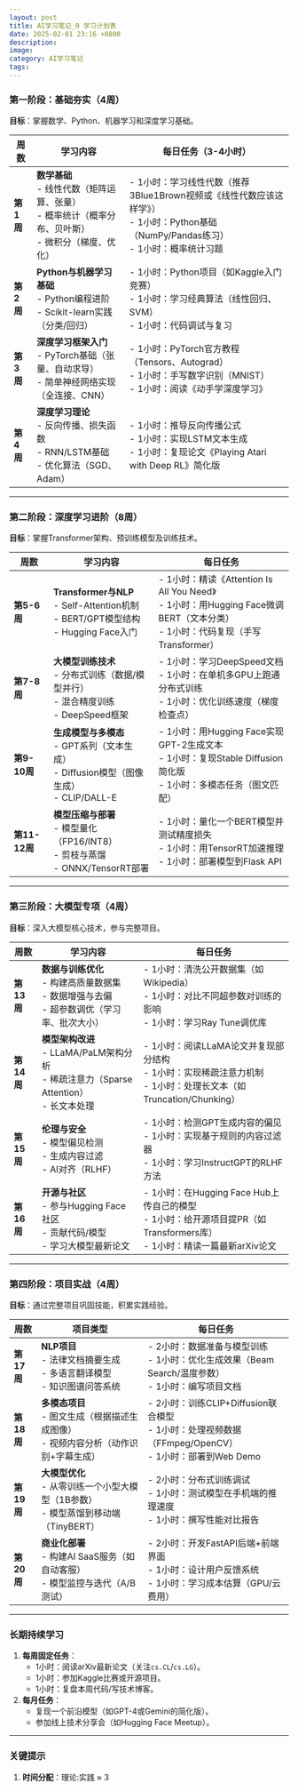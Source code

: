 ```yaml
---
layout: post
title: AI学习笔记_0 学习计划表
date: 2025-02-01 23:16 +0800
description:
image:
category: AI学习笔记
tags:
---
```

### **第一阶段：基础夯实（4周）**
**目标**：掌握数学、Python、机器学习和深度学习基础。

| **周数**  | **学习内容**                                                                                             | **每日任务（3-4小时）**                                                                                                                  |
| --------- | -------------------------------------------------------------------------------------------------------- | ---------------------------------------------------------------------------------------------------------------------------------------- |
| **第1周** | **数学基础**<br>- 线性代数（矩阵运算、张量）<br>- 概率统计（概率分布、贝叶斯）<br>- 微积分（梯度、优化） | - 1小时：学习线性代数（推荐3Blue1Brown视频或《线性代数应该这样学》）<br>- 1小时：Python基础（NumPy/Pandas练习）<br>- 1小时：概率统计习题 |
| **第2周** | **Python与机器学习基础**<br>- Python编程进阶<br>- Scikit-learn实践（分类/回归）                          | - 1小时：Python项目（如Kaggle入门竞赛）<br>- 1小时：学习经典算法（线性回归、SVM）<br>- 1小时：代码调试与复习                             |
| **第3周** | **深度学习框架入门**<br>- PyTorch基础（张量、自动求导）<br>- 简单神经网络实现（全连接、CNN）             | - 1小时：PyTorch官方教程（Tensors、Autograd）<br>- 1小时：手写数字识别（MNIST）<br>- 1小时：阅读《动手学深度学习》                       |
| **第4周** | **深度学习理论**<br>- 反向传播、损失函数<br>- RNN/LSTM基础<br>- 优化算法（SGD、Adam）                    | - 1小时：推导反向传播公式<br>- 1小时：实现LSTM文本生成<br>- 1小时：复现论文《Playing Atari with Deep RL》简化版                          |

---

### **第二阶段：深度学习进阶（8周）**
**目标**：掌握Transformer架构、预训练模型及训练技术。

| **周数**      | **学习内容**                                                                                  | **每日任务**                                                                                                                      |
| ------------- | --------------------------------------------------------------------------------------------- | --------------------------------------------------------------------------------------------------------------------------------- |
| **第5-6周**   | **Transformer与NLP**<br>- Self-Attention机制<br>- BERT/GPT模型结构<br>- Hugging Face入门      | - 1小时：精读《Attention Is All You Need》<br>- 1小时：用Hugging Face微调BERT（文本分类）<br>- 1小时：代码复现（手写Transformer） |
| **第7-8周**   | **大模型训练技术**<br>- 分布式训练（数据/模型并行）<br>- 混合精度训练<br>- DeepSpeed框架      | - 1小时：学习DeepSpeed文档<br>- 1小时：在单机多GPU上跑通分布式训练<br>- 1小时：优化训练速度（梯度检查点）                         |
| **第9-10周**  | **生成模型与多模态**<br>- GPT系列（文本生成）<br>- Diffusion模型（图像生成）<br>- CLIP/DALL-E | - 1小时：用Hugging Face实现GPT-2生成文本<br>- 1小时：复现Stable Diffusion简化版<br>- 1小时：多模态任务（图文匹配）                |
| **第11-12周** | **模型压缩与部署**<br>- 模型量化（FP16/INT8）<br>- 剪枝与蒸馏<br>- ONNX/TensorRT部署          | - 1小时：量化一个BERT模型并测试精度损失<br>- 1小时：用TensorRT加速推理<br>- 1小时：部署模型到Flask API                            |

---

### **第三阶段：大模型专项（4周）**
**目标**：深入大模型核心技术，参与完整项目。

| **周数**   | **学习内容**                                                                                     | **每日任务**                                                                                                               |
| ---------- | ------------------------------------------------------------------------------------------------ | -------------------------------------------------------------------------------------------------------------------------- |
| **第13周** | **数据与训练优化**<br>- 构建高质量数据集<br>- 数据增强与去偏<br>- 超参数调优（学习率、批次大小） | - 1小时：清洗公开数据集（如Wikipedia）<br>- 1小时：对比不同超参数对训练的影响<br>- 1小时：学习Ray Tune调优库               |
| **第14周** | **模型架构改进**<br>- LLaMA/PaLM架构分析<br>- 稀疏注意力（Sparse Attention）<br>- 长文本处理     | - 1小时：阅读LLaMA论文并复现部分结构<br>- 1小时：实现稀疏注意力机制<br>- 1小时：处理长文本（如Truncation/Chunking）        |
| **第15周** | **伦理与安全**<br>- 模型偏见检测<br>- 生成内容过滤<br>- AI对齐（RLHF）                           | - 1小时：检测GPT生成内容的偏见<br>- 1小时：实现基于规则的内容过滤器<br>- 1小时：学习InstructGPT的RLHF方法                  |
| **第16周** | **开源与社区**<br>- 参与Hugging Face社区<br>- 贡献代码/模型<br>- 学习大模型最新论文              | - 1小时：在Hugging Face Hub上传自己的模型<br>- 1小时：给开源项目提PR（如Transformers库）<br>- 1小时：精读一篇最新arXiv论文 |

---

### **第四阶段：项目实战（4周）**
**目标**：通过完整项目巩固技能，积累实践经验。

| **周数**   | **项目类型**                                                                            | **每日任务**                                                                                             |
| ---------- | --------------------------------------------------------------------------------------- | -------------------------------------------------------------------------------------------------------- |
| **第17周** | **NLP项目**<br>- 法律文档摘要生成<br>- 多语言翻译模型<br>- 知识图谱问答系统             | - 2小时：数据准备与模型训练<br>- 1小时：优化生成效果（Beam Search/温度参数）<br>- 1小时：编写项目文档    |
| **第18周** | **多模态项目**<br>- 图文生成（根据描述生成图像）<br>- 视频内容分析（动作识别+字幕生成） | - 2小时：训练CLIP+Diffusion联合模型<br>- 1小时：处理视频数据（FFmpeg/OpenCV）<br>- 1小时：部署到Web Demo |
| **第19周** | **大模型优化**<br>- 从零训练一个小型大模型（1B参数）<br>- 模型蒸馏到移动端（TinyBERT）  | - 2小时：分布式训练调试<br>- 1小时：测试模型在手机端的推理速度<br>- 1小时：撰写性能对比报告              |
| **第20周** | **商业化部署**<br>- 构建AI SaaS服务（如自动客服）<br>- 模型监控与迭代（A/B测试）        | - 2小时：开发FastAPI后端+前端界面<br>- 1小时：设计用户反馈系统<br>- 1小时：学习成本估算（GPU/云费用）    |

---

### **长期持续学习**
1. **每周固定任务**：
   - 1小时：阅读arXiv最新论文（关注`cs.CL`/`cs.LG`）。
   - 1小时：参加Kaggle比赛或开源项目。
   - 1小时：复盘本周代码/写技术博客。
2. **每月任务**：
   - 复现一个前沿模型（如GPT-4或Gemini的简化版）。
   - 参加线上技术分享会（如Hugging Face Meetup）。

---

### **关键提示**
1. **时间分配**：理论:实践 ≈ 3